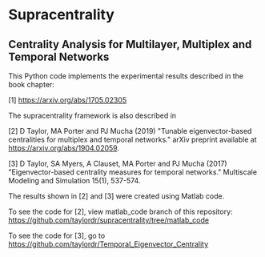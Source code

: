 # Supracentrality 
## Centrality Analysis for Multilayer, Multiplex and Temporal Networks

This Python code implements the experimental results described in the book chapter:

[1] https://arxiv.org/abs/1705.02305


The supracentrality framework is also described in

[2] D Taylor, MA Porter and PJ Mucha (2019) "Tunable eigenvector-based centralities for multiplex and temporal networks." arXiv preprint available at https://arxiv.org/abs/1904.02059.

[3] D Taylor, SA Myers, A Clauset, MA Porter and PJ Mucha (2017) "Eigenvector-based centrality measures for temporal networks." Multiscale Modeling and Simulation 15(1), 537-574.

The results shown in [2] and [3] were created using Matlab code. 

To see the code for [2], view matlab_code branch of this repository: https://github.com/taylordr/supracentrality/tree/matlab_code

To see the code for [3], go to https://github.com/taylordr/Temporal_Eigenvector_Centrality
